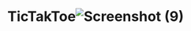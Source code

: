 # TicTakToe![Screenshot (9)](https://user-images.githubusercontent.com/112018899/198612152-471a23bb-6a8f-48dc-b428-082cabed2152.png)
